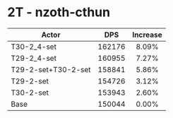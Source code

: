 # 2T - nzoth-cthun
| Actor | DPS | Increase |
|---|:---:|:---:|
|T30-2_4-set|162176|8.09%|
|T29-2_4-set|160955|7.27%|
|T29-2-set+T30-2-set|158841|5.86%|
|T29-2-set|154726|3.12%|
|T30-2-set|153943|2.60%|
|Base|150044|0.00%|
